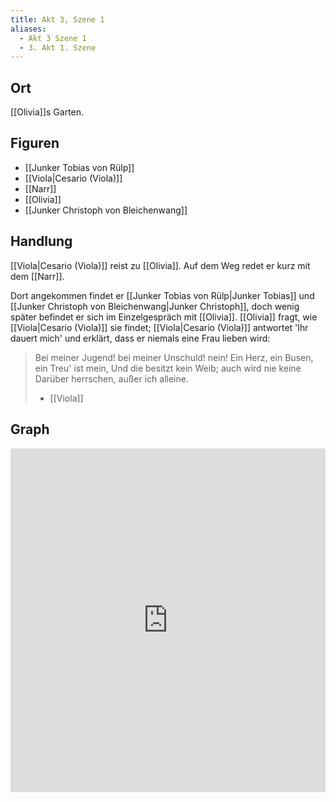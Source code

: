 ```yaml
---
title: Akt 3, Szene 1
aliases:
  - Akt 3 Szene 1
  - 3. Akt 1. Szene
---
```

## Ort
[[Olivia]]s Garten.

## Figuren
- [[Junker Tobias von Rülp]]
- [[Viola|Cesario (Viola)]]
- [[Narr]]
- [[Olivia]]
- [[Junker Christoph von Bleichenwang]]

## Handlung
[[Viola|Cesario (Viola)]] reist zu [[Olivia]]. Auf dem Weg redet er kurz mit dem [[Narr]]. 

Dort angekommen findet er [[Junker Tobias von Rülp|Junker Tobias]] und [[Junker Christoph von Bleichenwang|Junker Christoph]], doch wenig später befindet er sich im Einzelgespräch mit [[Olivia]]. [[Olivia]] fragt, wie [[Viola|Cesario (Viola)]] sie findet; [[Viola|Cesario (Viola)]] antwortet 'Ihr dauert mich' und erklärt, dass er niemals eine Frau lieben wird:

> Bei meiner Jugend! bei meiner Unschuld! nein!
> Ein Herz, ein Busen, ein Treu' ist mein,
> Und die besitzt kein Weib; auch wird nie keine
> Darüber herrschen, außer ich alleine.
> - [[Viola]]

## Graph
<iframe src="https://catchears.github.io/was-ihr-wollt-graphs/act-3/act-3-scene-1-dark" width=100% height=550 style="border: 0;"></iframe>
